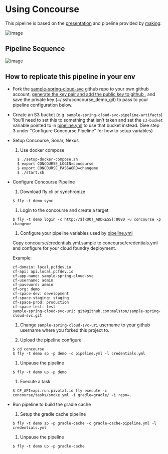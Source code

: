 # Using Concourse

This pipeline is based on the [presentation](http://www.slideshare.net/makingx/concourse-ci-meetup-demo) and pipeline provided by [making](https://github.com/making/concourse-ci-demo):

![image](https://qiita-image-store.s3.amazonaws.com/0/1852/a560e677-2ee9-398b-4548-b64d93b87a75.png)

## Pipeline Sequence

![image](/concourse/images/sequence_diagram.png "Sequence Diagram")


## How to replicate this pipeline in your env

* Fork the [sample-spring-cloud-svc](https://github.com/pivotalservices/sample-spring-cloud-svc) github repo to your own github account, [ generate the key pair and add the public key to github ](https://help.github.com/articles/generating-ssh-keys), and save the private key (~/.ssh/concourse_demo_git)
to pass to your pipeline configuration below.

* Create an S3 bucket (e.g. `sample-spring-cloud-svc-pipeline-artifacts`)
You'll need to set this to something that isn't taken and set the `s3-bucket` variable pointed to in [pipeline.yml](pipeline.yml) to use that bucket instead. (See step 3 under "Configure Concourse Pipeline" for how to setup variables)

* Setup Concourse, Sonar, Nexus

  1. Use docker compose
  ```console
    $ ./setup-docker-compose.sh
    $ export CONCOURSE_LOGIN=concourse
    $ export CONCOURSE_PASSWORD=changeme
    $ ./start.sh
  ```

* Configure Concourse Pipeline

  1. Download fly cli or synchronize
    ```console
    $ fly -t demo sync
    ```

  1. Login to the concourse and create a target
    ```console
    $ fly -t demo login -c http://${ROOT_ADDRESS}:8080 -u concourse -p changeme
    ```

  1. Configure your pipeline variables used by [pipeline.yml](pipeline.yml)

    Copy concourse/credentials.yml.sample to concourse/credentials.yml and configure for your cloud foundry deployment.

    Example:
    ```
    cf-domain: local.pcfdev.io
    cf-api: api.local.pcfdev.io
    cf-app-name: sample-spring-cloud-svc
    cf-username: admin
    cf-password: admin
    cf-org: demo
    cf-space-dev: development
    cf-space-staging: staging
    cf-space-prod: production
    cf-space-test: test
    sample-spring-cloud-svc-uri: git@github.com:malston/sample-spring-cloud-svc.git
    ```

  1. Change `sample-spring-cloud-svc-uri` username to your github username where you forked this project to.

  1. Upload the pipeline configure

    ```console
    $ cd concourse
    $ fly -t demo sp -p demo -c pipeline.yml -l credentials.yml
    ```

  1. Unpause the pipeline

    ```console
    $ fly -t demo up -p demo
    ```

  1. Execute a task

    ```console
    $ CF_API=api.run.pivotal.io fly execute -c concourse/tasks/smoke.yml -i gradle=gradle/ -i repo=.
    ```

* Run pipeline to build the gradle cache

  1. Setup the gradle cache pipeline
    ```console
    $ fly -t demo sp -p gradle-cache -c gradle-cache-pipeline.yml -l credentials.yml
    ```

  1. Unpause the pipeline

    ```console
    $ fly -t demo up -p gradle-cache
    ```
